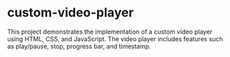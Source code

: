 # custom-video-player
This project demonstrates the implementation of a custom video player using HTML, CSS, and JavaScript. The video player includes features such as play/pause, stop, progress bar, and timestamp.
